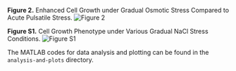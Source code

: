 **Figure 2.** Enhanced Cell Growth under Gradual Osmotic Stress Compared to Acute Pulsatile Stress.
![Figure 2](Jashnsaz_et_al_Figure02_v03-01.jpg)

**Figure S1.** Cell Growth Phenotype under Various Gradual NaCl Stress Conditions.
![Figure S1](Jashnsaz_et_al_FigureS01_v01-01.jpg)

The MATLAB codes for data analysis and plotting can be found in the `analysis-and-plots` directory.

